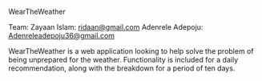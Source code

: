 WearTheWeather

Team:
  Zayaan Islam: ridaan@gmail.com
  Adenrele Adepoju: Adenreleadepoju36@gmail.com

WearTheWeather is a web application looking to help solve the problem of being unprepared for the weather. Functionality is included for
a daily recommendation, along with the breakdown for a period of ten days.
